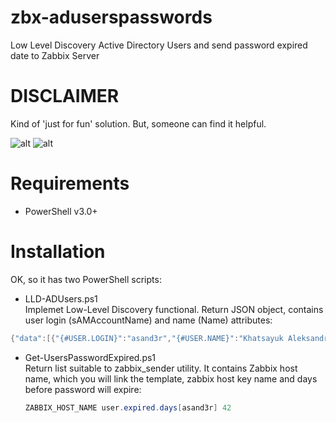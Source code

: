 # zbx-aduserspasswords
Low Level Discovery Active Directory Users and send password expired date to Zabbix Server

# DISCLAIMER
Kind of 'just for fun' solution. But, someone can find it helpful.

![alt](https://pp.userapi.com/c850532/v850532773/204a2/tXYicR_w_Ho.jpg)
![alt](https://pp.userapi.com/c850532/v850532773/204ee/bXIcI26vGwk.jpg)

# Requirements
 - PowerShell v3.0+
 
# Installation
OK, so it has two PowerShell scripts:
 - LLD-ADUsers.ps1  
   Implemet Low-Level Discovery functional. Return JSON object, contains user login (sAMAccountName) and name (Name) attributes:
  ```powershell
  {"data":[{"{#USER.LOGIN}":"asand3r","{#USER.NAME}":"Khatsayuk Aleksandr Andreevich"}]}     
  ```
 - Get-UsersPasswordExpired.ps1  
   Return list suitable to zabbix_sender utility. It contains Zabbix host name, which you will link the template, zabbix host key name and days before password will expire: 
   ```powershell
   ZABBIX_HOST_NAME user.expired.days[asand3r] 42
   ```
